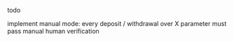 todo 

implement manual mode: every deposit / withdrawal over X parameter must pass manual human verification